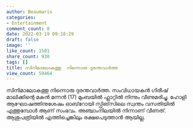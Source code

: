 ```yaml
---
author: Beaumaris
categories:
- Entertainment
comment_count: 0
date: 2022-03-19 09:18:29
draft: false
image: ''
like_count: 1501
share_count: 930
tags: []
title: സിനിമാലോകത്തു  നിന്നൊരു ദുരന്തവാർത്ത
view_count: 59464
---
```


സിനിമാലോകത്തു നിന്നൊരു ദുരന്തവാർത്ത. സംവിധായകൻ ഗിരീഷ് മാലിക്കിന്റെ മകൻ മന്നൻ (17) മുംബയിൽ ഫ്ലാറ്റിൽ നിന്നും വീണുമരിച്ചു. ഹോളി ആഘോഷത്തിനുശേഷം ഓബ്‌റോയി സ്പ്രിങ്‌സിലെ സ്വന്തം വസതിയിൽ എത്തുമ്പോൾ ആണ് സംഭവം. അഞ്ചാംനിലയിൽ നിന്നാണ് വീണത്. ആശുപത്രിയിൽ എത്തിച്ചെങ്കിലും രക്ഷപെടുത്താൻ ആയില്ല.